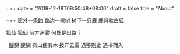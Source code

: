 +++
date = "2019-12-18T09:50:48+08:00"
draft = false
title = "About"


+++
窗外一条路 路边一棵树 树下一只鹿 鹿背驮白狐


狐仙 狐仙 前方迷雾 何处是出路？

 
醍醐 醍醐 有山便有木 拨开云雾 遇猕则止 遇书而入



